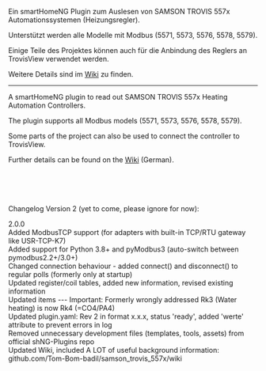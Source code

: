 Ein smartHomeNG Plugin zum Auslesen von SAMSON TROVIS 557x Automationssystemen (Heizungsregler).

Unterstützt werden alle Modelle mit Modbus (5571, 5573, 5576, 5578, 5579).

Einige Teile des Projektes können auch für die Anbindung des Reglers an TrovisView verwendet werden.

Weitere Details sind im [Wiki](https://github.com/Tom-Bom-badil/samson_trovis_557x/wiki) zu finden.

------------

A smartHomeNG plugin to read out SAMSON TROVIS 557x Heating Automation Controllers.

The plugin supports all Modbus models (5571, 5573, 5576, 5578, 5579).

Some parts of the project can also be used to connect the controller to TrovisView.

Further details can be found on the [Wiki](https://github.com/Tom-Bom-badil/samson_trovis_557x/wiki) (German).


<br/><br/><br/><br/>
Changelog Version 2 (yet to come, please ignore for now):

2.0.0<br/>
Added ModbusTCP support (for adapters with built-in TCP/RTU gateway like USR-TCP-K7)<br/>
Added support for Python 3.8+ and pyModbus3 (auto-switch between pymodbus2.2+/3.0+)<br/>
Changed connection behaviour - added connect() and disconnect() to regular polls (formerly only at startup)<br/>
Updated register/coil tables, added new information, revised existing information<br/>
Updated items --- Important: Formerly wrongly addressed Rk3 (Water heating) is now Rk4 (=CO4/PA4)<br/>
Updated plugin.yaml: Rev 2 in format x.x.x, status 'ready', added 'werte' attribute to prevent errors in log<br/>
Removed unnecessary development files (templates, tools, assets) from official shNG-Plugins repo<br/>
Updated Wiki, included A LOT of useful background information: github.com/Tom-Bom-badil/samson_trovis_557x/wiki
